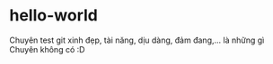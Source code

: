 # hello-world
Chuyên test git
xinh đẹp, tài năng, dịu dàng, đảm đang,... là những gì Chuyên không có :D
